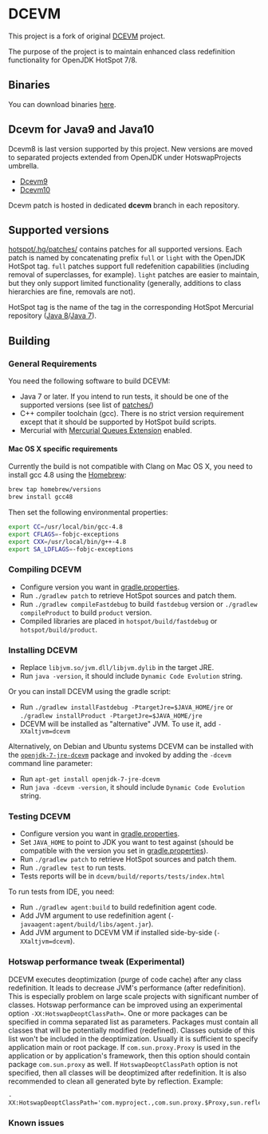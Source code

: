 # DCEVM

This project is a fork of original [DCEVM](http://ssw.jku.at/dcevm/) project.

The purpose of the project is to maintain enhanced class redefinition functionality for OpenJDK HotSpot 7/8.

## Binaries

You can download binaries [here](https://dcevm.github.io/).

## Dcevm for Java9 and Java10

Dcevm8 is last version supported by this project. New versions are moved to separated projects extended from OpenJDK under HotswapProjects umbrella. 

* [Dcevm9](https://github.com/HotswapProjects/openjdk-jdk9)
* [Dcevm10](https://github.com/HotswapProjects/openjdk-jdk10)

Dcevm patch is hosted in dedicated **dcevm** branch in each repository.

## Supported versions

[hotspot/.hg/patches/](hotspot/.hg/patches/) contains patches for all supported versions. Each patch is named by concatenating prefix `full` or `light` with the OpenJDK HotSpot tag. `full` patches support full redefenition capabilities (including removal of superclasses, for example). `light` patches are easier to maintain, but they only support limited functionality (generally, additions to class hierarchies are fine, removals are not).

HotSpot tag is the name of the tag in the corresponding HotSpot Mercurial repository ([Java 8](http://hg.openjdk.java.net/jdk8u/jdk8u/hotspot)/[Java 7](http://hg.openjdk.java.net/jdk7u/jdk7u/hotspot)).

## Building

### General Requirements

You need the following software to build DCEVM:

* Java 7 or later. If you intend to run tests, it should be one of the supported versions (see list of [patches/](patches/))
* C++ compiler toolchain (gcc). There is no strict version requirement except that it should be supported by HotSpot build scripts.
* Mercurial with [Mercurial Queues Extension](https://mercurial.selenic.com/wiki/MqExtension) enabled.

#### Mac OS X specific requirements

Currently the build is not compatible with Clang on Mac OS X, you need to install gcc 4.8 using the [Homebrew](http://brew.sh/):

```sh
brew tap homebrew/versions
brew install gcc48
```

Then set the following environmental properties:

```sh
export CC=/usr/local/bin/gcc-4.8
export CFLAGS=-fobjc-exceptions
export CXX=/usr/local/bin/g++-4.8
export SA_LDFLAGS=-fobjc-exceptions
```

### Compiling DCEVM

* Configure version you want in [gradle.properties](gradle.properties).
* Run `./gradlew patch` to retrieve HotSpot sources and patch them.
* Run `./gradlew compileFastdebug` to build `fastdebug` version or `./gradlew compileProduct` to build `product` version.
* Compiled libraries are placed in `hotspot/build/fastdebug` or `hotspot/build/product`.

### Installing DCEVM

* Replace `libjvm.so/jvm.dll/libjvm.dylib` in the target JRE.
* Run `java -version`, it should include `Dynamic Code Evolution` string.

Or you can install DCEVM using the gradle script:

 * Run `./gradlew installFastdebug -PtargetJre=$JAVA_HOME/jre` or `./gradlew installProduct -PtargetJre=$JAVA_HOME/jre`
 * DCEVM will be installed as "alternative" JVM. To use it, add `-XXaltjvm=dcevm`

Alternatively, on Debian and Ubuntu systems DCEVM can be installed with the
[`openjdk-7-jre-dcevm`](https://tracker.debian.org/pkg/openjdk-7-jre-dcevm)
package and invoked by adding the `-dcevm` command line parameter:

 * Run `apt-get install openjdk-7-jre-dcevm`
 * Run `java -dcevm -version`, it should include `Dynamic Code Evolution` string.

### Testing DCEVM

* Configure version you want in [gradle.properties](gradle.properties).
* Set `JAVA_HOME` to point to JDK you want to test against (should be compatible with the version you set in [gradle.properties](gradle.properties)).
* Run `./gradlew patch` to retrieve HotSpot sources and patch them.
* Run `./gradlew test` to run tests.
* Tests reports will be in `dcevm/build/reports/tests/index.html`

To run tests from IDE, you need:
 
 * Run `./gradlew agent:build` to build redefinition agent code.
 * Add JVM argument to use redefinition agent (`-javaagent:agent/build/libs/agent.jar`).
 * Add JVM argument to DCEVM VM if installed side-by-side (`-XXaltjvm=dcevm`).

### Hotswap performance tweak (Experimental)
DCEVM executes deoptimization (purge of code cache) after any class redefinition. It leads to decrease JVM's performance (after redefinition).  This is especially problem on large scale projects with significant number of classes. Hotswap performance can be improved using an experimental option `-XX:HotswapDeoptClassPath=`. One or more packages can be specified in comma separated list as parameters. Packages must contain all classes that will be potentially modified (redefined). Classes outside of this list won't be included in the deoptimization. Usually it is sufficient to specify application main or root package. If `com.sun.proxy.Proxy` is used in the application or by application's framework, then this option should contain package `com.sun.proxy` as well. If `HotswapDeoptClassPath` option is not specified, then all classes will be deoptimized after redefinition. It is also recommended to clean all generated byte by reflection.
Example:

    -XX:HotswapDeoptClassPath='com.myproject.,com.sun.proxy.$Proxy,sun.reflect.Generated'

### Known issues
